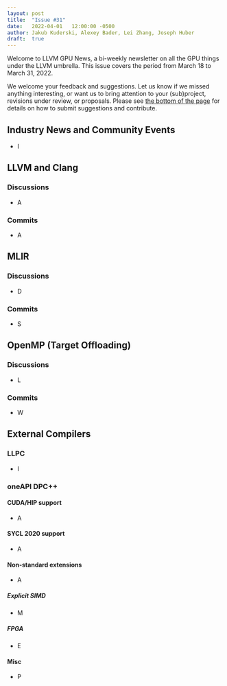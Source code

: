 ```yaml
---
layout: post
title:  "Issue #31"
date:   2022-04-01   12:00:00 -0500
author: Jakub Kuderski, Alexey Bader, Lei Zhang, Joseph Huber
draft:  true
---
```


Welcome to LLVM GPU News, a bi-weekly newsletter on all the GPU things under the LLVM umbrella.
This issue covers the period from March 18 to March 31, 2022.

We welcome your feedback and suggestions. Let us know if we missed anything interesting, or want us to bring attention to your (sub)project, revisions under review, or proposals. Please see [the bottom of the page](https://llvm-gpu-news.github.io/about/) for details on how to submit suggestions and contribute.


## Industry News and Community Events

*  I


##  LLVM and Clang

### Discussions

*  A

### Commits

*  A


## MLIR

### Discussions

* D

### Commits

* S


## OpenMP (Target Offloading)

### Discussions

*  L

### Commits

*  W


## External Compilers

### LLPC

*  I


### oneAPI DPC++

#### CUDA/HIP support

*  A

#### SYCL 2020 support

*  A

#### Non-standard extensions

*  A

##### Explicit SIMD

*  M

##### FPGA

*  E

#### Misc

*  P

